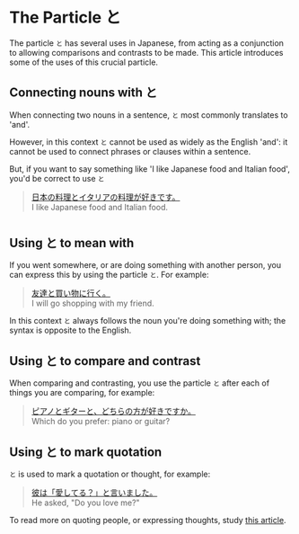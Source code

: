 # The Particle と

The particle `と` has several uses in Japanese, from acting as a conjunction to allowing comparisons and contrasts to be made. This article introduces some of the uses of this crucial particle.

## Connecting nouns with と
When connecting two nouns in a sentence, `と` most commonly translates to 'and'. 

However, in this context `と` cannot be used as widely as the English 'and': it cannot be used to connect phrases or clauses within a sentence. 

But, if you want to say something like 'I like Japanese food and Italian food', you'd be correct to use `と`

> [日本の料理とイタリアの料理が好きです。]()  
> I like Japanese food and Italian food.

#

## Using と to mean with
If you went somewhere, or are doing something with another person, you can express this by using the particle `と`. For example:
> [友達と買い物に行く。]()  
> I will go shopping with my friend.


In this context `と` always follows the noun you're doing something with; the syntax is opposite to the English.

## Using と to compare and contrast
When comparing and contrasting, you use the particle `と` after each of things you are comparing, for example: 

> [ピアノとギターと、どちらの方が好きですか。]()  
> Which do you prefer: piano or guitar?

## Using と to mark quotation
`と` is used to mark a quotation or thought, for example: 

> [彼は「愛してる？」と言いました。]()  
> He asked, "Do you love me?"


To read more on quoting people, or expressing thoughts, study [this article](quoting-people-and-saying-what-you-think.md).



